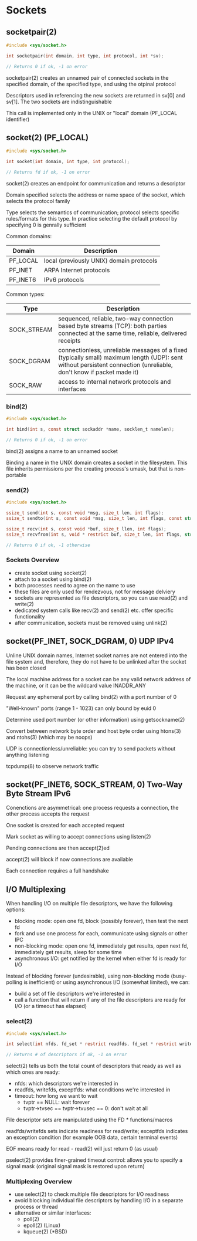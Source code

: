 # Sockets

## socketpair(2)

```C
#include <sys/socket.h>

int socketpair(int domain, int type, int protocol, int *sv);

// Returns 0 if ok, -1 on error
```

socketpair(2) creates an unnamed pair of connected sockets in the specified domain, of the specified type, and using the otpinal protocol

Descriptors used in referencing the new sockets are returned in sv\[0] and sv\[1]. The two sockets are indistinguishable

This call is implemented only in the UNIX or "local" domain (PF_LOCAL identifier)

## socket(2) (PF_LOCAL)

```c
#include <sys/socket.h>

int socket(int domain, int type, int protocol);

// Returns fd if ok, -1 on error
```

socket(2) creates an endpoint for communication and returns a descriptor

Domain specified selects the address or name space of the socket, which selects the protocol family

Type selects the semantics of communication; protocol selects specific rules/formats for this type. In practice selecting the default protocol by specifying 0 is genrally sufficient

Common domains:

|Domain|Description|
|------|-----------|
|PF_LOCAL|local (previously UNIX) domain protocols|
|PF_INET|ARPA Internet protocols|
|PF_INET6|IPv6 protocols|

Common types:

|Type|Description|
|------|-----------|
|SOCK_STREAM|sequenced, reliable, two-way connection based byte streams (TCP): both parties connected at the same time, reliable, delivered receipts|
|SOCK_DGRAM|connectionless, unreliable messages of a fixed (typically small) maximum length (UDP): sent without persistent connection (unreliable, don't know if packet made it)|
|SOCK_RAW|access to internal network protocols and interfaces|

### bind(2)

```c
#include <sys/socket.h>

int bind(int s, const struct sockaddr *name, socklen_t namelen);

// Returns 0 if ok, -1 on error
```

bind(2) assigns a name to an unnamed socket

Binding a name in the UNIX domain creates a socket in the filesystem. This file inherits permissions per the creating process's umask, but that is non-portable

### send(2)

```c
#include <sys/socket.h>

ssize_t send(int s, const void *msg, size_t len, int flags);
ssize_t sendto(int s, const void *msg, size_t len, int flags, const struct sockaddr *to, socklen_t tolen);

ssize_t recv(int s, const void *buf, size_t llen, int flags);
ssize_t recvfrom(int s, void * restrict buf, size_t len, int flags, struct sockaddr *restrict from, socklen_t fromlen);

// Returns 0 if ok, -1 otherwise
```

### Sockets Overview

- create socket using socket(2)
- attach to a socket using bind(2)
- both processes need to agree on the name to use
- these files are only used for rendezvous, not for message delviery
- sockets are represented as file descriptors, so you can use read(2) and write(2)
- dedicated system calls like recv(2) and send(2) etc. offer specific functionality
- after communication, sockets must be removed using unlink(2)

## socket(PF_INET, SOCK_DGRAM, 0) UDP IPv4

Unline UNIX domain names, Internet socket names are not entered into the file system and, therefore, they do not have to be unlinked after the socket has been closed

The local machine address for a socket can be any valid network address of the machine, or it can be the wildcard value INADDR_ANY

Request any ephemeral port by calling bind(2) with a port number of 0

"Well-known" ports (range 1 - 1023) can only bound by euid 0

Determine used port number (or other information) using getsockname(2)

Convert between network byte order and host byte order using htons(3) and ntohs(3) (which may be noops)

UDP is connectionless/unreliable: you can try to send packets without anything listening

tcpdump(8) to observe network traffic

## socket(PF_INET6, SOCK_STREAM, 0) Two-Way Byte Stream IPv6

Conenctions are asymmetrical: one process requests a connection, the other process accepts the request

One socket is created for each accepted request

Mark socket as willing to accept connections using listen(2)

Pending connections are then accept(2)ed

accept(2) will block if now connections are available

Each connection requires a full handshake

## I/O Multiplexing

When handling I/O on multiple file descriptors, we have the following options:

- blocking mode: open one fd, block (possibly forever), then test the next fd
- fork and use one process for each, communicate using signals or other IPC
- non-blocking mode: open one fd, immediately get results, open next fd, immediately get results, sleep for some time
- asynchronous I/O: get notified by the kernel when either fd is ready for I/O

Instead of blocking forever (undesirable), using non-blocking mode (busy-polling is inefficient) or using asynchronous I/O (somewhat limited), we can:

- build a set of file descriptors we're interested in
- call a function that will return if any of the file descriptors are ready for I/O (or a timeout has elapsed)

### select(2)

```c
#include <sys/select.h>

int select(int nfds, fd_set * restrict readfds, fd_set * restrict writefds, fd_set *restrict exceptfds, struct timeval * restrict timeout);

// Returns # of descriptors if ok, -1 on error
```

select(2) tells us both the total count of descriptors that ready as well as which ones are ready:

- nfds: which descriptors we're interested in
- readfds, writefds, exceptfds: what conditions we're interested in
- timeout: how long we want to wait
  - tvptr == NULL: wait forever
  - tvptr->tvsec == tvptr->tvusec == 0: don't wait at all

File descriptor sets are manipulated using the FD * functions/macros

readfds/writefds sets indicate readiness for read/write; exceptfds indicates an exception condition (for example OOB data, certain terminal events)

EOF means ready for read - read(2) will just return 0 (as usual)

pselect(2) provides finer-grained timeout control: allows you to specify a signal mask (original signal mask is restored upon return)

### Multiplexing Overview

- use select(2) to check multiple file descriptors for I/O readiness
- avoid blocking individual file descriptors by handling I/O in a separate process or thread
- alternative or similar interfaces:
  - poll(2)
  - epoll(2) (Linux)
  - kqueue(2) (*BSD)
